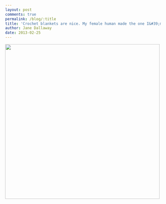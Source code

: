 ```yaml
---
layout: post
comments: true
permalink: /blog/:title
title: 'Crochet blankets are nice. My female human made the one I&#39;m sat on. Her Mum the other.'
author: Jane Dallaway
date: 2013-02-25
---
```


<div><a href="http://static.skitters.dallaway.com/Yphoto.JPG"><img width="500" src="http://static.skitters.dallaway.com/Yphoto.JPG.500.JPG" height="500"></a></div>


 
    
